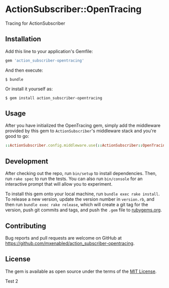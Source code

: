 # ActionSubscriber::OpenTracing

Tracing for ActionSubscriber

## Installation

Add this line to your application's Gemfile:

```ruby
gem 'action_subscriber-opentracing'
```

And then execute:

    $ bundle

Or install it yourself as:

    $ gem install action_subscriber-opentracing

## Usage

After you have initialized the OpenTracing gem, simply add the middleware
provided by this gem to `ActionSubscriber`'s middleware stack and you're good
to go:

```ruby
::ActionSubscriber.config.middleware.use(::ActionSubscriber::OpenTracing::Middleware)
```

## Development

After checking out the repo, run `bin/setup` to install dependencies. Then, run
`rake spec` to run the tests. You can also run `bin/console` for an interactive
prompt that will allow you to experiment.

To install this gem onto your local machine, run `bundle exec rake install`. To
release a new version, update the version number in `version.rb`, and then run
`bundle exec rake release`, which will create a git tag for the version, push
git commits and tags, and push the `.gem` file to
[rubygems.org](https://rubygems.org).

## Contributing

Bug reports and pull requests are welcome on GitHub at
https://github.com/mxenabled/action_subscriber-opentracing.

## License

The gem is available as open source under the terms of the [MIT
License](https://opensource.org/licenses/MIT).

Test 2
